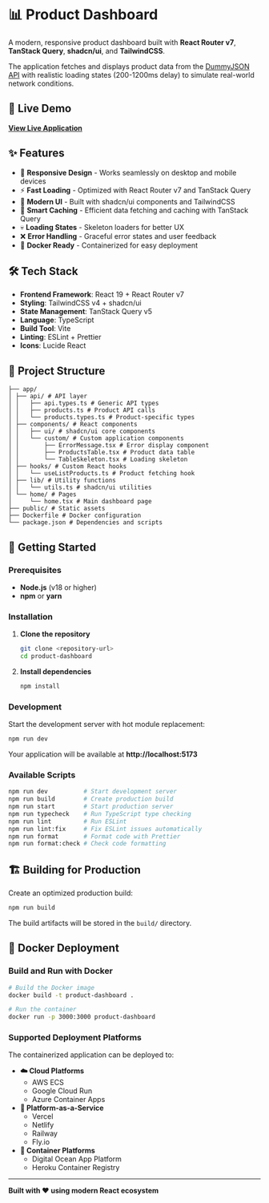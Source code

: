 # 📊 Product Dashboard

A modern, responsive product dashboard built with **React Router v7**, **TanStack Query**, **shadcn/ui**, and **TailwindCSS**.

The application fetches and displays product data from the [DummyJSON API](https://dummyjson.com/) with realistic loading states (200-1200ms delay) to simulate real-world network conditions.

## 🚀 Live Demo

**[View Live Application](https://product-dashboard-coral.vercel.app/)**

## ✨ Features

- 📱 **Responsive Design** - Works seamlessly on desktop and mobile devices
- ⚡ **Fast Loading** - Optimized with React Router v7 and TanStack Query
- 🎨 **Modern UI** - Built with shadcn/ui components and TailwindCSS
- 🔄 **Smart Caching** - Efficient data fetching and caching with TanStack Query
- 💀 **Loading States** - Skeleton loaders for better UX
- ❌ **Error Handling** - Graceful error states and user feedback
- 🐳 **Docker Ready** - Containerized for easy deployment

## 🛠️ Tech Stack

- **Frontend Framework**: React 19 + React Router v7
- **Styling**: TailwindCSS v4 + shadcn/ui
- **State Management**: TanStack Query v5
- **Language**: TypeScript
- **Build Tool**: Vite
- **Linting**: ESLint + Prettier
- **Icons**: Lucide React

## 📁 Project Structure

```
├── app/
│ ├── api/ # API layer
│ │   ├── api.types.ts # Generic API types
│ │   ├── products.ts # Product API calls
│ │   └── products.types.ts # Product-specific types
│ ├── components/ # React components
│ │   ├── ui/ # shadcn/ui core components
│ │   └── custom/ # Custom application components
│ │       ├── ErrorMessage.tsx # Error display component
│ │       ├── ProductsTable.tsx # Product data table
│ │       └── TableSkeleton.tsx # Loading skeleton
│ ├── hooks/ # Custom React hooks
│ │   └── useListProducts.ts # Product fetching hook
│ ├── lib/ # Utility functions
│ │   └── utils.ts # shadcn/ui utilities
│ └── home/ # Pages
│     └── home.tsx # Main dashboard page
├── public/ # Static assets
├── Dockerfile # Docker configuration
└── package.json # Dependencies and scripts
```

## 🚀 Getting Started

### Prerequisites

- **Node.js** (v18 or higher)
- **npm** or **yarn**

### Installation

1. **Clone the repository**

   ```bash
   git clone <repository-url>
   cd product-dashboard
   ```

2. **Install dependencies**
   ```bash
   npm install
   ```

### Development

Start the development server with hot module replacement:

```bash
npm run dev
```

Your application will be available at **http://localhost:5173**

### Available Scripts

```bash
npm run dev          # Start development server
npm run build        # Create production build
npm run start        # Start production server
npm run typecheck    # Run TypeScript type checking
npm run lint         # Run ESLint
npm run lint:fix     # Fix ESLint issues automatically
npm run format       # Format code with Prettier
npm run format:check # Check code formatting
```

## 🏗️ Building for Production

Create an optimized production build:

```bash
npm run build
```

The build artifacts will be stored in the `build/` directory.

## 🐳 Docker Deployment

### Build and Run with Docker

```bash
# Build the Docker image
docker build -t product-dashboard .

# Run the container
docker run -p 3000:3000 product-dashboard
```

### Supported Deployment Platforms

The containerized application can be deployed to:

- **☁️ Cloud Platforms**
  - AWS ECS
  - Google Cloud Run
  - Azure Container Apps
- **🚀 Platform-as-a-Service**
  - Vercel
  - Netlify
  - Railway
  - Fly.io
- **🌊 Container Platforms**
  - Digital Ocean App Platform
  - Heroku Container Registry

---

**Built with ❤️ using modern React ecosystem**
